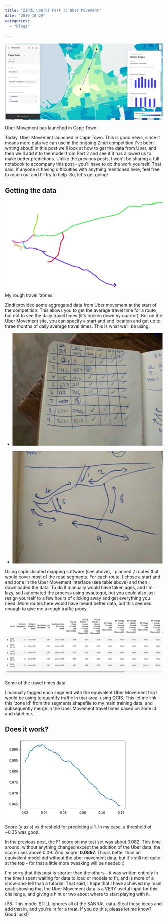 ```yaml
---
title: "Zindi UberCT Part 3: Uber Movement"
date: "2019-10-29"
categories:
  - "blogs"

---
```


![](images/screenshot-from-2019-10-29-10-46-36.png)

Uber Movement has launched in Cape Town

Today, Uber Movement launched in Cape Town. This is good news, since it means more data we can use in the ongoing Zindi competition I've been writing about! In this post we'll look at how to get the data from Uber, and then we'll add it to the model from Part 2 and see if it has allowed us to make better predictions. Unlike the previous posts, I won't be sharing a full notebook to accompany this post - you'll have to do the work yourself. That said, if anyone is having difficulties with anything mentioned here, feel free to reach out and I'll try to help. So, let's get going!

## Getting the data

![](images/screenshot-from-2019-10-29-10-08-52.png)

My rough travel 'zones'

Zindi provided some aggregated data from Uber movement at the start of the competition. This allows you to get the average travel time for a route, but not to see the daily travel times (it's broken down by quarter). But on the Uber Movement site, you can specify a start and end location and get up to three months of daily average travel times. This is what we'll be using.

- ![](images/table.jpeg)
    
- ![](images/map.jpeg)
    

Using sophisticated mapping software (see above), I planned 7 routes that would cover most of the road segments. For each route, I chose a start and end zone in the Uber Movement interface (see table above) and then I downloaded the data. To do it manually would have taken ages, and I'm lazy, so I automated the process using pyautogui, but you could also just resign yourself to a few hours of clicking away and get everything you need. More routes here would have meant better data, but this seemed enough to give me a rough traffic proxy.

![](images/screenshot-from-2019-10-29-11-34-13.png)

Some of the travel times data

I manually tagged each segment with the equivalent Uber Movement trip I would be using to quantify traffic in that area, using QGIS. This let me link this 'zone id' from the segments shapefile to my main training data, and subsequently merge in the Uber Movement travel times based on zone id and datetime.

## Does it work?

![](images/screenshot-from-2019-10-29-16-25-32.png)

Score (y axis) vs threshold for predicting a 1. In my case, a threshold of ~0.35 was good.

In the previous post, the F1 score on my test set was about 0.082. This time around, without anything changed except the addition of the Uber data, the score rises above 0.09. Zindi score: **0.0897.** This is better than an equivalent model did without the uber movement data, but it's still not quite at the top - for that a little more tweaking will be needed :)

I'm sorry that this post is shorter than the others - it was written entirely in the time I spent waiting for data to load or models to fit, and is more of a show-and-tell than a tutorial. That said, I hope that I have achieved my main goal: showing that the Uber Movement data is a VERY useful input for this challenge, and giving a hint or two about where to start playing with it.

(PS: This model STILL ignores all of the SANRAL data. Steal these ideas and add that in, and you're in for a treat. If you do this, please let me know? Good luck!)
